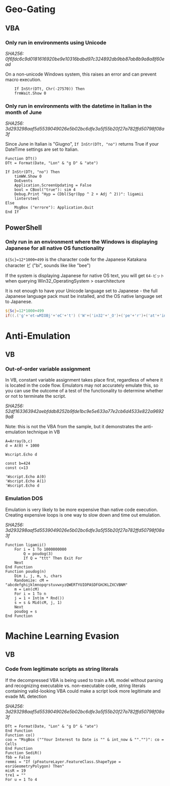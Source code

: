 # Geo-Gating
## VBA
### Only run in environments using Unicode

*SHA256: 0f6fdc6c9d0181616920be9e10316bdbd97c324892db9bb87ab8b9a8a8f60ead*

On a non-unicode Windows system, this raises an error and can prevent macro execution.

```vbscript
    If InStr(DTt, Chr(-27570)) Then
    frmWait.Show 0
```

### Only run in environments with the datetime in Italian in the month of June
*SHA256: 3d293298aaf5d5539049026e5b02bc6dfe3a5f55b20f27a782ffd50798f08a3f*

Since June in Italian is "Giugno", `If InStr(DTt, "no")` returns True if your DateTime settings are set to Italian.

```vbscript
Function DTt()
DTt = Format(Date, "Lon" & "g D" & "ate")

If InStr(DTt, "no") Then
    timWW.Show 0
    DoEvents
    Application.ScreenUpdating = False
    bool = CBool("true"): sim 4
    Debug.Print "Hyp = CDbl(Sqr(Opp ^ 2 + Adj ^ 2))": ligamii
    lintersteel
Else
    MsgBox ("errore"): Application.Quit
End If
```


## PowerShell

### Only run in an environment where the Windows is displaying Japanese for all native OS functionality

`${Sc}=12*1000+499` is the character code for the Japanese Katakana character ビ ("bi", sounds like like "bee")

If the system is displaying Japanese for native OS text, you will get `64-ビット` when querying Win32_OperatingSystem > osarchitecture

It is not enough to have your Unicode language set to Japanese - the full Japanese language pack must be installed, and the OS native language set to Japanese.

```powershell
${Sc}=12*1000+499
if((.('g'+'et-wMIOBj'+'eC'+'t') ('W'+('in32'+'_O')+('pe'+'r')+('at'+'ing')+('Syst'+'em'))).OsArChItecTURe -match [char]`${s`C}){...}
```

# Anti-Emulation
## VB
### Out-of-order variable assignment

In VB, constant variable assignment takes place first, regardless of where it is located in the code flow. Emulators may not accurately emulate this, so you can use the outcome of a test of the functionality to determine whether or not to terminate the script.

*SHA256: 52df163363942aebfddb8252b9fde1bc9e5e633a77e2cb6d4533e822a96929a8*

Note: this is not the VBA from the sample, but it demonstrates the anti-emulation technique in VB

```vbscript
A=Array(b,c)
d = A(0) + 1000

Wscript.Echo d

const b=424
const c=13

'Wscript.Echo A(0)
'Wscript.Echo A(1)
'Wscript.Echo d
```

### Emulation DOS

Emulation is very likely to be more expensive than native code execution. Creating expensive loops is one way to slow down and time out emulation.

*SHA256: 3d293298aaf5d5539049026e5b02bc6dfe3a5f55b20f27a782ffd50798f08a3f*

```vbscript
Function ligamii()
    For i = 1 To 1000000000
        Q = poudog(3)
        If Q = "ttt" Then Exit For
    Next
End Function
Function poudog(n)
    Dim i, j, m, s, chars
    Randomize: cM = "abcdefghijklmnopqrstuvwxyzQWERTYUIOPASDFGHJKLZXCVBNM"
    m = Len(cM)
    For i = 1 To n
    j = 1 + Int(m * Rnd())
    s = s & Mid(cM, j, 1)
    Next
    poudog = s
End Function
```

# Machine Learning Evasion
## VB
### Code from legitimate scripts as string literals

If the decompressed VBA is being used to train a ML model without parsing and recognizing executable vs. non-executable code, string literals containing valid-looking VBA could make a script look more legitimate and evade ML detection

*SHA256: 3d293298aaf5d5539049026e5b02bc6dfe3a5f55b20f27a782ffd50798f08a3f*

```vbscript
DTt = Format(Date, "Lon" & "g D" & "ate")
End Function
Function co()
coo = "MsgBox (""Your Interest to Date is "" & int_now & ""."")": co = Cells
End Function
Function SediR()
fbb = False
remmi = "If (pFeatureLayer.FeatureClass.ShapeType = esriGeometryPolygon) Then"
misR = 19
tre1 = ""
For u = 1 To 4
```
